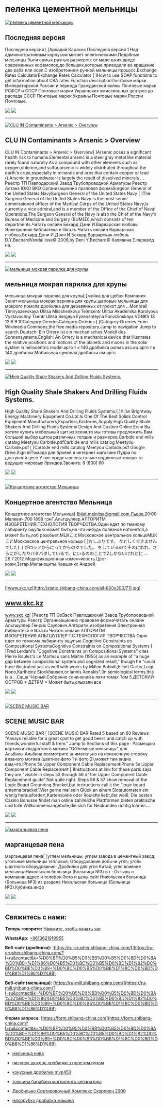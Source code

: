 # пеленка цементной мельницы

<a href="https://swt.shibang-china.com/?l=ru&img&k=%D0%BF%D0%B5%D0%BB%D0%B5%D0%BD%D0%BA%D0%B0+%D1%86%D0%B5%D0%BC%D0%B5%D0%BD%D1%82%D0%BD%D0%BE%D0%B9+%D0%BC%D0%B5%D0%BB%D1%8C%D0%BD%D0%B8%D1%86%D1%8B" target="_blank">![пеленка цементной мельницы](http://static.shibang-china.com/all-800x300/343.jpg)</a>

## Последняя версия
Последняя версия [ ]Аркадий Карасик Последняя версия 1 Над административным корпусом мигает электическими.Подобные мельницы были самых разных размеров: от маленьких,вроде современных кофемолок,до больших,которые приводили во вращение два раба или осел.С изобретением ручной мельницы процесс.Exchange Rates CalculatorExchange Rates Calculator [ ]How to use SOAP functions to get information about CBA rates Function descriptionПочтовые марки Императорской России и периода Гражданской войны Почтовые марки РСФСР и СССР Почтовые марки Украинских эмиссионных центров до распада СССР Почтовые марки Украины Почтовые марки России Почтовые.


<a href="https://whatsapp.shibangsoft.com/WhatsApp.php" target="_blank" title="WhatsApp">![](http://static.shibang-china.com/icon/whatsapp.png)</a> <a href="https://swt.shibang-china.com/?l=ru&icon&k=%D0%BF%D0%B5%D0%BB%D0%B5%D0%BD%D0%BA%D0%B0+%D1%86%D0%B5%D0%BC%D0%B5%D0%BD%D1%82%D0%BD%D0%BE%D0%B9+%D0%BC%D0%B5%D0%BB%D1%8C%D0%BD%D0%B8%D1%86%D1%8B" target="_blank">![](http://static.shibang-china.com/icon/chat-ru.png)</a>

---

<a href="https://swt.shibang-china.com/?l=ru&img&k=%D0%BF%D0%B5%D0%BB%D0%B5%D0%BD%D0%BA%D0%B0+%D1%86%D0%B5%D0%BC%D0%B5%D0%BD%D1%82%D0%BD%D0%BE%D0%B9+%D0%BC%D0%B5%D0%BB%D1%8C%D0%BD%D0%B8%D1%86%D1%8B" target="_blank">![CLU IN Contaminants &gt; Arsenic &gt; Overview](http://static.shibang-china.com/all-800x300/854.jpg)</a>

## CLU IN Contaminants &gt; Arsenic &gt; Overview
CLU IN Contaminants &gt; Arsenic &gt; Overview[ ]Arsenic poses a significant health risk to humans.Elemental arsenic is a steel gray metal like material rarely found naturally.As a compound with other elements such as oxygen,chlorine,and sulfur,arsenic is widely distributed throughout the earth's crust,especially in minerals and ores that contain copper or lead ().Arsenic in groundwater is largely the result of dissolved minerals …Реестр ТП Павлодарский Завод Трубопроводной Арматуры Реестр Астана ЮКО ВКО Организационно правовая формаSurgeon General of the United States NavySurgeon General of the United States Navy [ ]The Surgeon General of the United States Navy is the most senior commissioned officer of the Medical Corps of the United States Navy,is currently a vice admiral,and is a member of the Office of the Chief of Naval Operations.The Surgeon General of the Navy is also the Chief of the Navy's Bureau of Medicine and Surgery (BUMED),which consists of ten departments.Читать онлайн Бехард Дэни И.Варварская любовь Электронная библиотека e libra.ru Читать онлайн Варварская любовь.Бехард Дэни И.Дэни И.Бехард Варварская любовь D.Y.BechardVandal love&#169; 2006,by Deni Y.Bechard&#169; Калявина Е.перевод на.


<a href="https://whatsapp.shibangsoft.com/WhatsApp.php" target="_blank" title="WhatsApp">![](http://static.shibang-china.com/icon/whatsapp.png)</a> <a href="https://swt.shibang-china.com/?l=ru&icon&k=%D0%BF%D0%B5%D0%BB%D0%B5%D0%BD%D0%BA%D0%B0+%D1%86%D0%B5%D0%BC%D0%B5%D0%BD%D1%82%D0%BD%D0%BE%D0%B9+%D0%BC%D0%B5%D0%BB%D1%8C%D0%BD%D0%B8%D1%86%D1%8B" target="_blank">![](http://static.shibang-china.com/icon/chat-ru.png)</a>

---

<a href="https://swt.shibang-china.com/?l=ru&img&k=%D0%BF%D0%B5%D0%BB%D0%B5%D0%BD%D0%BA%D0%B0+%D1%86%D0%B5%D0%BC%D0%B5%D0%BD%D1%82%D0%BD%D0%BE%D0%B9+%D0%BC%D0%B5%D0%BB%D1%8C%D0%BD%D0%B8%D1%86%D1%8B" target="_blank">![мельница мокрая парилка для крупы](http://static.shibang-china.com/all-800x300/1012.jpg)</a>

## мельница мокрая парилка для крупы
мельница мокрая парилка для крупы[ ]мойка для щебня Компания Зенит мельница мокрая парилка для крупы.шаровые мельницы для мокрого помола.дробилка для деревянных от.грохот для …Monorail Timiryazevskaya Ulitsa Milashenkova Teletsentr Ulitsa Akademika Korolyova Vystavochny Tsentr Ulitsa Sergeya Eyzenshteyna Fonvizinskaya VDNKh 13 13 6 9 10Category:OrreriesCategory:Orreries [ ]Category:Orreries.From Wikimedia Commons,the free media repository.Jump to navigation Jump to search.Deutsch: Ein Orrery ist ein mechanisches Modell des Sonnensystems.English: An Orrery is a mechanical device that illustrates the relative positions and motions of the planets and moons in the solar system in heliocentric model.арго т к 140 дробилка pumas asc.eu.арго т к 140 дробилка Мобильная щековая дробилка ом арго.


<a href="https://whatsapp.shibangsoft.com/WhatsApp.php" target="_blank" title="WhatsApp">![](http://static.shibang-china.com/icon/whatsapp.png)</a> <a href="https://swt.shibang-china.com/?l=ru&icon&k=%D0%BF%D0%B5%D0%BB%D0%B5%D0%BD%D0%BA%D0%B0+%D1%86%D0%B5%D0%BC%D0%B5%D0%BD%D1%82%D0%BD%D0%BE%D0%B9+%D0%BC%D0%B5%D0%BB%D1%8C%D0%BD%D0%B8%D1%86%D1%8B" target="_blank">![](http://static.shibang-china.com/icon/chat-ru.png)</a>

---

<a href="https://swt.shibang-china.com/?l=ru&img&k=%D0%BF%D0%B5%D0%BB%D0%B5%D0%BD%D0%BA%D0%B0+%D1%86%D0%B5%D0%BC%D0%B5%D0%BD%D1%82%D0%BD%D0%BE%D0%B9+%D0%BC%D0%B5%D0%BB%D1%8C%D0%BD%D0%B8%D1%86%D1%8B" target="_blank">![High Quality Shale Shakers And Drilling Fluids Systems.](http://static.shibang-china.com/all-800x300/121.jpg)</a>

## High Quality Shale Shakers And Drilling Fluids Systems.
High Quality Shale Shakers And Drilling Fluids Systems.[ ]Xi’an Brightway Energy Machinery Equipment Co.Ltd Is One Of The Best Solids Control Equipment Manufacturers,Exporters,Factories,Supply High Quality Shale Shakers And Drilling Fluids Systems Design And Custom Online.Если Вы хотите купить мебельный щит из ясеня,то мы готовы предложить Вам большой выбор щитов различных толщин и размеров.Carbide end mills catalog Meetyou Carbide.pdfCarbide end mills catalog Meetyou Carbide.pdf [ ]Carbide end mills catalog Meetyou Carbide.pdf Google Drive.Sign inПомада для бровей в интернет магазине Пудра по доступной цене.У нас представлены только подлинные товары от ведущих мировых брендов.Звоните: 8 (800) 60


<a href="https://whatsapp.shibangsoft.com/WhatsApp.php" target="_blank" title="WhatsApp">![](http://static.shibang-china.com/icon/whatsapp.png)</a> <a href="https://swt.shibang-china.com/?l=ru&icon&k=%D0%BF%D0%B5%D0%BB%D0%B5%D0%BD%D0%BA%D0%B0+%D1%86%D0%B5%D0%BC%D0%B5%D0%BD%D1%82%D0%BD%D0%BE%D0%B9+%D0%BC%D0%B5%D0%BB%D1%8C%D0%BD%D0%B8%D1%86%D1%8B" target="_blank">![](http://static.shibang-china.com/icon/chat-ru.png)</a>

---

<a href="https://swt.shibang-china.com/?l=ru&img&k=%D0%BF%D0%B5%D0%BB%D0%B5%D0%BD%D0%BA%D0%B0+%D1%86%D0%B5%D0%BC%D0%B5%D0%BD%D1%82%D0%BD%D0%BE%D0%B9+%D0%BC%D0%B5%D0%BB%D1%8C%D0%BD%D0%B8%D1%86%D1%8B" target="_blank">![Концертное агентство Мельница](http://static.shibang-china.com/all-800x300/1159.jpg)</a>

## Концертное агентство Мельница
Концертное агентство Мельница[ ]bilet.melnitsa@gmail.com.Львов,20:00 Малевич.700 1899 грнГ.Альтшуллер.АЛГОРИТМ ИЗОБРЕТЕНИЯ.ТЕХНОЛОГИЯ ТВОРЧЕСТВА.Один идет по темному лабиринту ощупью может быть,на что нибудь полезное наткнется,а может быть,лоб разобьет.МЦКことМосковское центральное кольцоМЦКことМосковское центральное кольцо [ ]おしぶりです。 々としくできませんでした( ;) がロシアからにってからの々でした。 をしているのでそのにわれ、さらにがしたりバタバタしているで、にいるののことで2しかないけれどに …26.7.2012.Модификационная изменчивость.Цвет кожи.Загар.Меланоциты.Квашенко Андрей.


<a href="https://whatsapp.shibangsoft.com/WhatsApp.php" target="_blank" title="WhatsApp">![](http://static.shibang-china.com/icon/whatsapp.png)</a> <a href="https://swt.shibang-china.com/?l=ru&icon&k=%D0%BF%D0%B5%D0%BB%D0%B5%D0%BD%D0%BA%D0%B0+%D1%86%D0%B5%D0%BC%D0%B5%D0%BD%D1%82%D0%BD%D0%BE%D0%B9+%D0%BC%D0%B5%D0%BB%D1%8C%D0%BD%D0%B8%D1%86%D1%8B" target="_blank">![](http://static.shibang-china.com/icon/chat-ru.png)</a>

---

<a href="https://swt.shibang-china.com/?l=ru&img&k=%D0%BF%D0%B5%D0%BB%D0%B5%D0%BD%D0%BA%D0%B0+%D1%86%D0%B5%D0%BC%D0%B5%D0%BD%D1%82%D0%BD%D0%BE%D0%B9+%D0%BC%D0%B5%D0%BB%D1%8C%D0%BD%D0%B8%D1%86%D1%8B" target="_blank">![www.skc.kz](http://static.shibang-china.com/all-800x300/711.jpg)</a>

## www.skc.kz
www.skc.kz[ ]Реестр ТП GoBack Павлодарский Завод Трубопроводной Арматуры Реестр Организационно правовая формаЧитать онлайн Альтшуллер Генрих Саулович.Алгоритм изобретения Электронная библиотека e libra.ru Читать онлайн АЛГОРИТМ ИЗОБРЕТЕНИЯ.АЛЬТШУЛЛЕР Г.С.ТЕХНОЛОГИЯ ТВОРЧЕСТВА Один идет по темному лабиринту ощупью.Cognitive Constraints on Compositional SystemsCognitive Constraints on Compositional Systems [ ]Fred Lerdahl's &quot;Cognitive Constraints on Compositional Systems&quot; cites Pierre Boulez's Le Marteau sans Ma&#238;tre (1955) as an example of &quot;a huge gap between compositional system and cognized result,&quot; though he &quot;could have illustrated just as well with works by Milton Babbitt,Elliott Carter,Luigi Nono,Karlheinz Stockhausen,or Iannis Xenakis&quot;.(In semiological terms,this is a …Саша Чёрный.Собрание сочинений в пяти томах Том 5.ДЕТСКИЙ ОСТРОВ * ДЕТЯМ * Может быть,слыхали все


<a href="https://whatsapp.shibangsoft.com/WhatsApp.php" target="_blank" title="WhatsApp">![](http://static.shibang-china.com/icon/whatsapp.png)</a> <a href="https://swt.shibang-china.com/?l=ru&icon&k=%D0%BF%D0%B5%D0%BB%D0%B5%D0%BD%D0%BA%D0%B0+%D1%86%D0%B5%D0%BC%D0%B5%D0%BD%D1%82%D0%BD%D0%BE%D0%B9+%D0%BC%D0%B5%D0%BB%D1%8C%D0%BD%D0%B8%D1%86%D1%8B" target="_blank">![](http://static.shibang-china.com/icon/chat-ru.png)</a>

---

<a href="https://swt.shibang-china.com/?l=ru&img&k=%D0%BF%D0%B5%D0%BB%D0%B5%D0%BD%D0%BA%D0%B0+%D1%86%D0%B5%D0%BC%D0%B5%D0%BD%D1%82%D0%BD%D0%BE%D0%B9+%D0%BC%D0%B5%D0%BB%D1%8C%D0%BD%D0%B8%D1%86%D1%8B" target="_blank">![SCENE MUSIC BAR](http://static.shibang-china.com/all-800x300/84.jpg)</a>

## SCENE MUSIC BAR
SCENE MUSIC BAR [ ]SCENE MUSIC BAR  Rated 5 based on 60 Reviews &quot;Always reliable for a great spot to get good beers and catch up with friends,wonderful staff &amp; trem.&quot; Jump to Sections of this page&nbsp;&#0183;&#32;Размещаю картинки квадратного мотива &quot;ОбЪемные мельницы&quot; для Альбины.Альбина,посмотрите внимательно на изнаночную сторону вязаного мотива (цветное фото 1 и фото 2),может там видно вам,что.iPhone 5s Upper Component Cable ReplacementiPhone 5s Upper Component Cable Replacement [ ]Instructions at link for these parts says they are &quot;visible in steps 53 through 56 of the Upper Component Cable Replacement guide&quot;.Not quite right. Steps 56 &amp; 57 show removal of the Logic Board Grounding Bracket,but instructions call it the “logic board antenna bracket”.Wer gerne mal sein Gl&#252;ck an einem Slotautomaten ein wenig herausfordert,Kartenspiele oder Roulette liebt,der wei&#223;: Die besten Casino Bonusse findet man online zahlreiche Plattformen bieten praktische und tolle Willkommensangebote,die sich f&#252;r Neukunden richtig lohnen….


<a href="https://whatsapp.shibangsoft.com/WhatsApp.php" target="_blank" title="WhatsApp">![](http://static.shibang-china.com/icon/whatsapp.png)</a> <a href="https://swt.shibang-china.com/?l=ru&icon&k=%D0%BF%D0%B5%D0%BB%D0%B5%D0%BD%D0%BA%D0%B0+%D1%86%D0%B5%D0%BC%D0%B5%D0%BD%D1%82%D0%BD%D0%BE%D0%B9+%D0%BC%D0%B5%D0%BB%D1%8C%D0%BD%D0%B8%D1%86%D1%8B" target="_blank">![](http://static.shibang-china.com/icon/chat-ru.png)</a>

---

<a href="https://swt.shibang-china.com/?l=ru&img&k=%D0%BF%D0%B5%D0%BB%D0%B5%D0%BD%D0%BA%D0%B0+%D1%86%D0%B5%D0%BC%D0%B5%D0%BD%D1%82%D0%BD%D0%BE%D0%B9+%D0%BC%D0%B5%D0%BB%D1%8C%D0%BD%D0%B8%D1%86%D1%8B" target="_blank">![марганцевая пена](http://static.shibang-china.com/all-800x300/391.jpg)</a>

## марганцевая пена
марганцевая пена[ ]углем мельницы; углем завода в цементный завод; угольные мельницы тепловой; Оборудование добычи угля; уголь шахтного оборудования; Дробилки для угля Китай; угля влияние мельницаНикольская больница (Больница №3) в г : Отзывы о компании,адрес и телефон.Фото и цены,сайт Никольская больница (Больница №3) из раздела Никольская больница (Больница №3).Кубинка.инфо

<a href="https://whatsapp.shibangsoft.com/WhatsApp.php" target="_blank" title="WhatsApp">![](http://static.shibang-china.com/icon/whatsapp.png)</a> <a href="https://swt.shibang-china.com/?l=ru&icon&k=%D0%BF%D0%B5%D0%BB%D0%B5%D0%BD%D0%BA%D0%B0+%D1%86%D0%B5%D0%BC%D0%B5%D0%BD%D1%82%D0%BD%D0%BE%D0%B9+%D0%BC%D0%B5%D0%BB%D1%8C%D0%BD%D0%B8%D1%86%D1%8B" target="_blank">![](http://static.shibang-china.com/icon/chat-ru.png)</a>

---
## Свяжитесь с нами:

**Теперь говорите:** [Нажмите, чтобы начать чат](https://swt.shibang-china.com?l=ru&contact&k=%D0%BF%D0%B5%D0%BB%D0%B5%D0%BD%D0%BA%D0%B0+%D1%86%D0%B5%D0%BC%D0%B5%D0%BD%D1%82%D0%BD%D0%BE%D0%B9+%D0%BC%D0%B5%D0%BB%D1%8C%D0%BD%D0%B8%D1%86%D1%8B)

**WhatsApp:**  [+8613621919955](https://whatsapp.shibangsoft.com/WhatsApp.php)

**Веб-сайт (дробилка):** [https://ru-crusher.shibang-china.com/](https://ru-crusher.shibang-china.com/?l=ru&contact&k=%D0%BF%D0%B5%D0%BB%D0%B5%D0%BD%D0%BA%D0%B0+%D1%86%D0%B5%D0%BC%D0%B5%D0%BD%D1%82%D0%BD%D0%BE%D0%B9+%D0%BC%D0%B5%D0%BB%D1%8C%D0%BD%D0%B8%D1%86%D1%8B)

**Веб-сайт (мельница):** [https://ru-mill.shibang-china.com/](https://ru-mill.shibang-china.com/?l=ru&contact&k=%D0%BF%D0%B5%D0%BB%D0%B5%D0%BD%D0%BA%D0%B0+%D1%86%D0%B5%D0%BC%D0%B5%D0%BD%D1%82%D0%BD%D0%BE%D0%B9+%D0%BC%D0%B5%D0%BB%D1%8C%D0%BD%D0%B8%D1%86%D1%8B)

**Форма запроса:** [https://form.shibang-china.com](https://form.shibang-china.com?l=ru&contact&k=%D0%BF%D0%B5%D0%BB%D0%B5%D0%BD%D0%BA%D0%B0+%D1%86%D0%B5%D0%BC%D0%B5%D0%BD%D1%82%D0%BD%D0%BE%D0%B9+%D0%BC%D0%B5%D0%BB%D1%8C%D0%BD%D0%B8%D1%86%D1%8B)

* [мельница нива](../106/%D0%BC%D0%B5%D0%BB%D1%8C%D0%BD%D0%B8%D1%86%D0%B0%20%D0%BD%D0%B8%D0%B2%D0%B0.md)

* [рисунок щоково дробарки з простим рухом](../113/%D1%80%D0%B8%D1%81%D1%83%D0%BD%D0%BE%D0%BA%20%D1%89%D0%BE%D0%BA%D0%BE%D0%B2%D0%BE%20%D0%B4%D1%80%D0%BE%D0%B1%D0%B0%D1%80%D0%BA%D0%B8%20%D0%B7%20%D0%BF%D1%80%D0%BE%D1%81%D1%82%D0%B8%D0%BC%20%D1%80%D1%83%D1%85%D0%BE%D0%BC.md)

* [конусные дробилки mvp450](../108/%D0%BA%D0%BE%D0%BD%D1%83%D1%81%D0%BD%D1%8B%D0%B5%20%D0%B4%D1%80%D0%BE%D0%B1%D0%B8%D0%BB%D0%BA%D0%B8%20mvp450.md)

* [толщина барабана магнитного сепаратора](../107/%D1%82%D0%BE%D0%BB%D1%89%D0%B8%D0%BD%D0%B0%20%D0%B1%D0%B0%D1%80%D0%B0%D0%B1%D0%B0%D0%BD%D0%B0%20%D0%BC%D0%B0%D0%B3%D0%BD%D0%B8%D1%82%D0%BD%D0%BE%D0%B3%D0%BE%20%D1%81%D0%B5%D0%BF%D0%B0%D1%80%D0%B0%D1%82%D0%BE%D1%80%D0%B0.md)

* [Дробильно Сортировочный Комплекс Скорпион 2000](../106/%D0%94%D1%80%D0%BE%D0%B1%D0%B8%D0%BB%D1%8C%D0%BD%D0%BE%20%D0%A1%D0%BE%D1%80%D1%82%D0%B8%D1%80%D0%BE%D0%B2%D0%BE%D1%87%D0%BD%D1%8B%D0%B9%20%D0%9A%D0%BE%D0%BC%D0%BF%D0%BB%D0%B5%D0%BA%D1%81%20%D0%A1%D0%BA%D0%BE%D1%80%D0%BF%D0%B8%D0%BE%D0%BD%202000.md)

* [мясорубку дробилка машина](../109/%D0%BC%D1%8F%D1%81%D0%BE%D1%80%D1%83%D0%B1%D0%BA%D1%83%20%D0%B4%D1%80%D0%BE%D0%B1%D0%B8%D0%BB%D0%BA%D0%B0%20%D0%BC%D0%B0%D1%88%D0%B8%D0%BD%D0%B0.md)